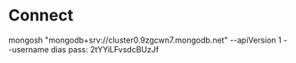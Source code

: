 # Connect
mongosh "mongodb+srv://cluster0.9zgcwn7.mongodb.net" --apiVersion 1 --username dias
pass: 2tYYiLFvsdcBUzJf
